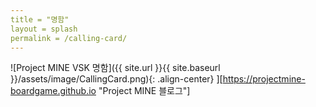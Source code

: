 ```yaml
---
title = "명함"
layout = splash
permalink = /calling-card/
---
```


![Project MINE VSK 명함]({{ site.url }}{{ site.baseurl }}/assets/image/CallingCard.png){: .align-center} ][https://projectmine-boardgame.github.io "Project MINE 블로그"]
